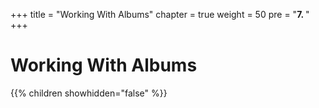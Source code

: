 +++
title = "Working With Albums"
chapter = true
weight = 50
pre = "<b>7. </b>"
+++

# Working With Albums

{{% children showhidden="false" %}}


